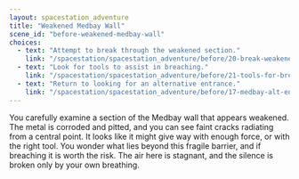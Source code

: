 ```yaml
---
layout: spacestation_adventure
title: "Weakened Medbay Wall"
scene_id: "before-weakened-medbay-wall"
choices:
  - text: "Attempt to break through the weakened section."
    link: "/spacestation/spacestation_adventure/before/20-break-weakened-wall/"
  - text: "Look for tools to assist in breaching."
    link: "/spacestation/spacestation_adventure/before/21-tools-for-breaching/"
  - text: "Return to looking for an alternative entrance."
    link: "/spacestation/spacestation_adventure/before/17-medbay-alt-entrance/"
---
```


You carefully examine a section of the Medbay wall that appears weakened. The metal is corroded and pitted, and you can see faint cracks radiating from a central point. It looks like it might give way with enough force, or with the right tool. You wonder what lies beyond this fragile barrier, and if breaching it is worth the risk. The air here is stagnant, and the silence is broken only by your own breathing.

